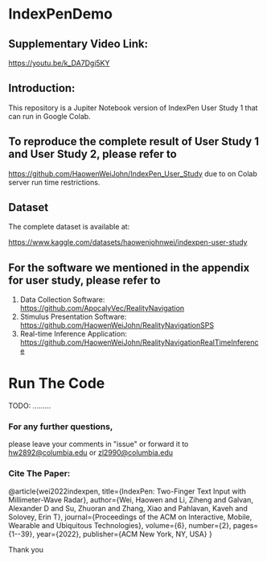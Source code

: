 
# IndexPenDemo

## Supplementary Video Link: 
https://youtu.be/k_DA7Dgi5KY


## Introduction:
This repository is a Jupiter Notebook version of IndexPen User Study 1 that can run in Google Colab.

## To reproduce the complete result of User Study 1 and User Study 2, please refer to

https://github.com/HaowenWeiJohn/IndexPen_User_Study due to on Colab server run time restrictions.


## Dataset
The complete dataset is available at: 

https://www.kaggle.com/datasets/haowenjohnwei/indexpen-user-study

## For the software we mentioned in the appendix for user study, please refer to 
1. Data Collection Software: https://github.com/ApocalyVec/RealityNavigation 
2. Stimulus Presentation Software: https://github.com/HaowenWeiJohn/RealityNavigationSPS 
3. Real-time Inference Application: https://github.com/HaowenWeiJohn/RealityNavigationRealTimeInference


# Run The Code

TODO: .........

### For any further questions,
please leave your comments in "issue" or forward it to hw2892@columbia.edu or zl2990@columbia.edu

### Cite The Paper:

@article{wei2022indexpen,
  title={IndexPen: Two-Finger Text Input with Millimeter-Wave Radar},
  author={Wei, Haowen and Li, Ziheng and Galvan, Alexander D and Su, Zhuoran and Zhang, Xiao and Pahlavan, Kaveh and Solovey, Erin T},
  journal={Proceedings of the ACM on Interactive, Mobile, Wearable and Ubiquitous Technologies},
  volume={6},
  number={2},
  pages={1--39},
  year={2022},
  publisher={ACM New York, NY, USA}
}


Thank you
